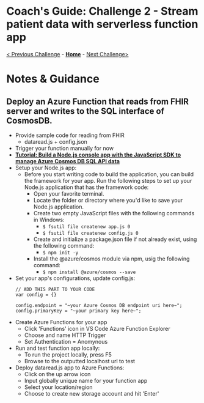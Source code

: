 # Coach's Guide: Challenge 2 - Stream patient data with serverless function app

[< Previous Challenge](./Solution01.md) - **[Home](./readme.md)** - [Next Challenge>](./Solution03.md)

# Notes & Guidance

## Deploy an Azure Function that reads from FHIR server and writes to the SQL interface of CosmosDB.
- Provide sample code for reading from FHIR
    - dataread.js + config.json
- Trigger your function manually for now
- **[Tutorial: Build a Node.js console app with the JavaScript SDK to manage Azure Cosmos DB SQL API data](https://docs.microsoft.com/en-us/azure/cosmos-db/sql-api-nodejs-get-started)**
- Setup your Node.js app:
    - Before you start writing code to build the application, you can build the framework for your app. Run the following steps to set up your Node.js application that has the framework code:
        - Open your favorite terminal.
        - Locate the folder or directory where you'd like to save your Node.js application.
        - Create two empty JavaScript files with the following commands in Windows:
            - `$ fsutil file createnew app.js 0`
            - `$ fsutil file createnew config.js 0`
        - Create and initialize a package.json file if not already exist, using the following command:
            - `$ npm init -y`
        - Install the @azure/cosmos module via npm, usig the following command:
            - `$ npm install @azure/cosmos --save`
- Set your app's configurations, update config.js:
    ```
    // ADD THIS PART TO YOUR CODE
    var config = {}

    config.endpoint = "~your Azure Cosmos DB endpoint uri here~";
    config.primaryKey = "~your primary key here~";
    ```
- Create Azure Functions for your app
    - Click 'Functions' icon in VS Code Azure Function Explorer
    - Choose and name HTTP Trigger
    - Set Authentication = Anomynous
- Run and test function app locally:
    - To run the project locally, press F5
    - Browse to the outputted localhost url to test 
- Deploy dataread.js app to Azure Functions:
    - Click on the up arrow icon
    - Input globally unique name for your function app
    - Select your location/region
    - Choose to create new storage account and hit 'Enter'
